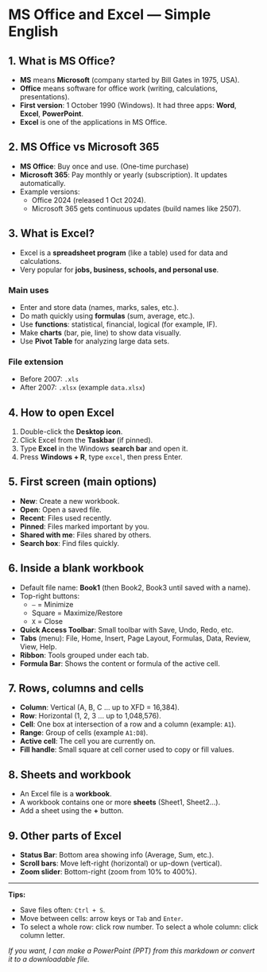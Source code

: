 # MS Office and Excel — Simple English

## 1. What is MS Office?
- **MS** means **Microsoft** (company started by Bill Gates in 1975, USA).
- **Office** means software for office work (writing, calculations, presentations).
- **First version**: 1 October 1990 (Windows). It had three apps: **Word**, **Excel**, **PowerPoint**.
- **Excel** is one of the applications in MS Office.

## 2. MS Office vs Microsoft 365
- **MS Office**: Buy once and use. (One-time purchase)
- **Microsoft 365**: Pay monthly or yearly (subscription). It updates automatically.
- Example versions:
  - Office 2024 (released 1 Oct 2024).
  - Microsoft 365 gets continuous updates (build names like 2507).

## 3. What is Excel?
- Excel is a **spreadsheet program** (like a table) used for data and calculations.
- Very popular for **jobs, business, schools, and personal use**.

### Main uses
- Enter and store data (names, marks, sales, etc.).
- Do math quickly using **formulas** (sum, average, etc.).
- Use **functions**: statistical, financial, logical (for example, IF).
- Make **charts** (bar, pie, line) to show data visually.
- Use **Pivot Table** for analyzing large data sets.

### File extension
- Before 2007: `.xls`
- After 2007: `.xlsx` (example `data.xlsx`)

## 4. How to open Excel
1. Double-click the **Desktop icon**.
2. Click Excel from the **Taskbar** (if pinned).
3. Type **Excel** in the Windows **search bar** and open it.
4. Press **Windows + R**, type `excel`, then press Enter.

## 5. First screen (main options)
- **New**: Create a new workbook.
- **Open**: Open a saved file.
- **Recent**: Files used recently.
- **Pinned**: Files marked important by you.
- **Shared with me**: Files shared by others.
- **Search box**: Find files quickly.

## 6. Inside a blank workbook
- Default file name: **Book1** (then Book2, Book3 until saved with a name).
- Top-right buttons:
  - `–` = Minimize
  - Square = Maximize/Restore
  - `X` = Close
- **Quick Access Toolbar**: Small toolbar with Save, Undo, Redo, etc.
- **Tabs** (menu): File, Home, Insert, Page Layout, Formulas, Data, Review, View, Help.
- **Ribbon**: Tools grouped under each tab.
- **Formula Bar**: Shows the content or formula of the active cell.

## 7. Rows, columns and cells
- **Column**: Vertical (A, B, C ... up to XFD = 16,384).
- **Row**: Horizontal (1, 2, 3 ... up to 1,048,576).
- **Cell**: One box at intersection of a row and a column (example: `A1`).
- **Range**: Group of cells (example `A1:D8`).
- **Active cell**: The cell you are currently on.
- **Fill handle**: Small square at cell corner used to copy or fill values.

## 8. Sheets and workbook
- An Excel file is a **workbook**.
- A workbook contains one or more **sheets** (Sheet1, Sheet2...).
- Add a sheet using the **+** button.

## 9. Other parts of Excel
- **Status Bar**: Bottom area showing info (Average, Sum, etc.).
- **Scroll bars**: Move left-right (horizontal) or up-down (vertical).
- **Zoom slider**: Bottom-right (zoom from 10% to 400%).

---

**Tips:**
- Save files often: `Ctrl + S`.
- Move between cells: arrow keys or `Tab` and `Enter`.
- To select a whole row: click row number. To select a whole column: click column letter.

*If you want, I can make a PowerPoint (PPT) from this markdown or convert it to a downloadable file.*

